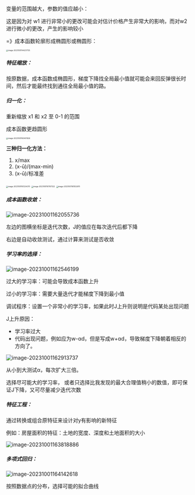 变量的范围越大，参数的值应越小：

这是因为对 w1 进行非常小的更改可能会对估计价格产生非常大的影响，而对w2进行微小的更改，产生的影响较小

=》成本函数轮廓形成椭圆形或椭圆形：

<img src="C:\Users\五三七\AppData\Roaming\Typora\typora-user-images\image-20231001144237135.png" alt="image-20231001144237135" style="zoom: 33%;" />

##### **特征缩放：**

按原数据，成本函数成椭圆形，梯度下降找全局最小值就可能会来回反弹很长时间，然后才能最终找到通往全局最小值的路。

##### **归一化：**

重新缩放 x1 和 x2 至 0-1 的范围

成本函数更趋圆形

<img src="C:\Users\五三七\AppData\Roaming\Typora\typora-user-images\image-20231001160401926.png" alt="image-20231001160401926" style="zoom: 33%;" />

**三种归一化方法：**

1.   x/max
2.  (x-ū)/(max-min)
3.  (x-ū)/标准差

<img src="C:\Users\五三七\AppData\Roaming\Typora\typora-user-images\image-20231001161234370.png" alt="image-20231001161234370" style="zoom: 33%;" />

<img src="C:\Users\五三七\AppData\Roaming\Typora\typora-user-images\image-20231001161107322.png" alt="image-20231001161107322" style="zoom:33%;" />

<img src="C:\Users\五三七\AppData\Roaming\Typora\typora-user-images\image-20231001161552870.png" alt="image-20231001161552870" style="zoom:33%;" />

##### **成本函数收敛：**

![image-20231001162055736](C:\Users\五三七\AppData\Roaming\Typora\typora-user-images\image-20231001162055736.png)

左边的图横坐标是迭代次数，J的值应在每次迭代后都下降

右边是自动收敛测试，通过计算来测试是否收敛

##### **学习率的选择：**

![image-20231001162546199](C:\Users\五三七\AppData\Roaming\Typora\typora-user-images\image-20231001162546199.png)

过大的学习率：可能会导致成本函数上升

过小的学习率：需要大量迭代才能梯度下降到最小值

调试程序：设置一个非常小的学习率，如果此时J上升则说明是代码某处出现问题

J上升原因：

- 学习率过大
- 代码出现问题，例如应为w-αd，但是写成w+αd，导致梯度下降朝着相反的方向了。



![image-20231001162913737](C:\Users\五三七\AppData\Roaming\Typora\typora-user-images\image-20231001162913737.png)

从小到大测试α，每次扩大三倍。

选择尽可能大的学习率， 或者只选择比我发现的最大合理值稍小的数值，即可保证J下降，又可尽量减少迭代次数



##### **特征工程：**

通过转换或组合原特征来设计对y有影响的新特征

例如：房屋面积的特征：土地的宽度、深度和土地面积的大小

![image-20231001163818886](C:\Users\五三七\AppData\Roaming\Typora\typora-user-images\image-20231001163818886.png)

##### **多项式回归：**

![image-20231001164142618](C:\Users\五三七\AppData\Roaming\Typora\typora-user-images\image-20231001164142618.png)

按照数据点的分布，选择可能的拟合曲线
